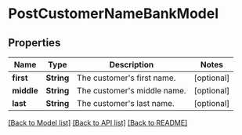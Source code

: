 # PostCustomerNameBankModel

## Properties
Name | Type | Description | Notes
------------ | ------------- | ------------- | -------------
**first** | **String** | The customer&#39;s first name. | [optional] 
**middle** | **String** | The customer&#39;s middle name. | [optional] 
**last** | **String** | The customer&#39;s last name. | [optional] 

[[Back to Model list]](../README.md#documentation-for-models) [[Back to API list]](../README.md#documentation-for-api-endpoints) [[Back to README]](../README.md)


